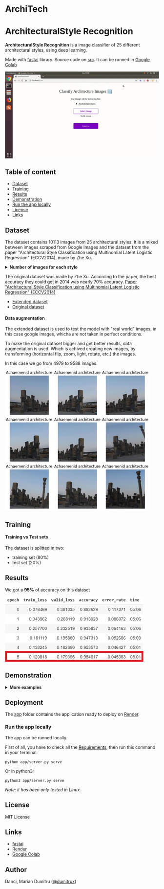 # ArchiTech
# ArchitecturalStyle Recognition

**ArchitecturalStyle Recognition** is a image classifier of 25 different architectural styles, using deep learning.

Made with [fastai](https://www.fast.ai) library.
Source code on [src](./src/architectural-style-recognition.ipynb). It can be runned in [Google Colab](colab.research.google.com)

![Deconstructivism](./images/test1.gif)



## Table of content
* [Dataset](#dataset)
* [Training](#training)
* [Results](#results)
* [Demonstration](#demonstration)
* [Run the app locally](#run-the-app-locally)
* [License](#license)
* [Links](#links)



## Dataset

The dataset contains 10113 images from 25 architectural styles.
It is a mixed between images scraped from Google Images and the dataset from the paper "Architectural Style Classification using Multinomial Latent Logistic Regression" (ECCV2014), made by Zhe Xu.

<details><summary><b>Number of images for each style</b></summary>

- Achaemenid architecture: 392
- American craftsman style: 364
- American Foursquare architecture: 362
- Ancient Egyptian architecture: 406
- Art Deco architecture: 566
- Art Nouveau architecture: 615
- Baroque architecture: 456
- Bauhaus architecture: 315
- Beaux-Arts architecture: 424
- Byzantine architecture: 313
- Chicago school architecture: 278
- Colonial architecture: 480
- Deconstructivism: 335
- Edwardian architecture: 280
- Georgian architecture: 381
- Gothic architecture: 331
- Greek Revival architecture: 523
- International style: 417
- Novelty architecture: 382
- Palladian architecture: 343
- Postmodern architecture: 322
- Queen Anne architecture: 720
- Romanesque architecture: 301
- Russian Revival architecture: 352
- Tudor Revival architecture: 455
</details>



The original dataset was made by Zhe Xu.
According to the paper, the best accuracy they could get in 2014 was nearly 70% accuracy.
[Paper "Architectural Style Classification using Multinomial Latent Logistic Regression" (ECCV2014)](http://vigir.missouri.edu/~gdesouza/Research/Conference_CDs/ECCV_2014/papers/8689/86890600.pdf)


- [Extended dataset](https://www.kaggle.com/dumitrux/architectural-styles-dataset)
- [Original dataset](https://www.kaggle.com/wwymak/architecture-dataset)



#### Data augmentation

The extended dataset is used to test the model with "real world" images, in this case google images, whicha are not taken in perfect conditions.

To make the original dataset bigger and get better results, data augmentation is used.
Which is achived creating new images, by transforming (horizontal flip, zoom, light, rotate, etc.) the images.

In this case we go from 4979 to 9588 images.

![Data augmentation](./images/data-augmentation.jpg)



## Training

#### Training vs Test sets

The dataset is splitted in two:
  * training set (80%)
  * test set (20%)



## Results
We got a **95%** of accuracy on this dataset

![Accuracy results](./images/results.jpg)



## Demonstration

<details><summary><b>More examples</b></summary>

**Greek Revival:**

![Greek Revival](./images/test2.gif)


**Byzantine:**

![Byzantine](./images/test3.gif)


**Gothic:**

![Gothic](./images/test4.gif)


**Bauhaus:**

![Bauhaus](./images/test5.gif)

</details>



## Deployment

The [app](./app) folder contains the application ready to deploy on [Render](https://render.com).



### Run the app locally

The app can be runned locally.

First of all, you have to check all the [Requirements](./requirements.txt), then run this command in your terminal:

    python app/server.py serve

Or in python3:

    python3 app/server.py serve


*Note: it has been only tested in Linux.*



## License

MIT License



## Links

* [fastai](https://www.fast.ai)
* [Render](https://render.com)
* [Google Colab](colab.research.google.com)



## Author
Danci, Marian Dumitru ([@dumitrux](https://github.com/dumitrux))